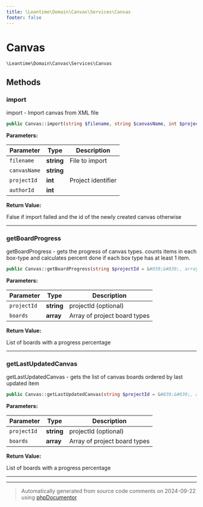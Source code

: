 ```yaml
---
title: \Leantime\Domain\Canvas\Services\Canvas
footer: false
---
```


# Canvas




`\Leantime\Domain\Canvas\Services\Canvas`




## Methods

### import

import - Import canvas from XML file

```php
public Canvas::import(string $filename, string $canvasName, int $projectId, int $authorId): bool|int
```








**Parameters:**

| Parameter | Type | Description |
|-----------|------|-------------|
| `filename` | **string** | File to import |
| `canvasName` | **string** |  |
| `projectId` | **int** | Project identifier |
| `authorId` | **int** |  |


**Return Value:**

False if import failed and the id of the newly created canvas otherwise



---
### getBoardProgress

getBoardProgress - gets the progress of canvas types. counts items in each box-type and calculates percent done if each box type has at least 1 item.

```php
public Canvas::getBoardProgress(string $projectId = &#039;&#039;, array $boards = array()): array
```








**Parameters:**

| Parameter | Type | Description |
|-----------|------|-------------|
| `projectId` | **string** | projectId (optional) |
| `boards` | **array** | Array of project board types |


**Return Value:**

List of boards with a progress percentage



---
### getLastUpdatedCanvas

getLastUpdatedCanvas - gets the list of canvas boards ordered by last updated item

```php
public Canvas::getLastUpdatedCanvas(string $projectId = &#039;&#039;, array $boards = array()): array
```








**Parameters:**

| Parameter | Type | Description |
|-----------|------|-------------|
| `projectId` | **string** | projectId (optional) |
| `boards` | **array** | Array of project board types |


**Return Value:**

List of boards with a progress percentage



---


---
> Automatically generated from source code comments on 2024-09-22 using [phpDocumentor](http://www.phpdoc.org/)
